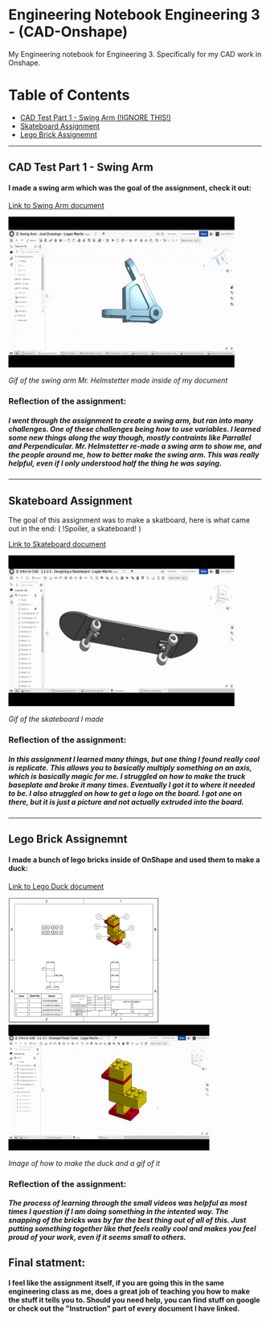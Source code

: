 # Engineering Notebook Engineering 3 - (CAD-Onshape)
My Engineering notebook for Engineering 3. Specifically for my CAD work in Onshape.


# Table of Contents
* [CAD Test Part 1 - Swing Arm (!IGNORE THIS!)](#cad-test-part-1---swing-arm)  <!-- Make sure to use all lowercase in the blue part and don't use: #, . -->
* [Skateboard Assignment](#skateboard-assignment)
* [Lego Brick Assignemnt](#lego-brick-assignemnt)
---
## CAD Test Part 1 - Swing Arm

#### I made a swing arm which was the goal of the assignment, check it out:  <!-- Description -->

[Link to Swing Arm document](https://cvilleschools.onshape.com/documents/b5b79ab498b45f4fe471e702/w/507681a1060cbef3a9ea89b7/e/74129f16e61cde58a93b0ea5renderMode=0&uiState=617952f6e5515f3e56363f86) <!-- Evidence -->

<img src="https://github.com/Logan-Martin/Engineering-Notebook-Eng3-CAD-Onshape/blob/main/ezgif.com-gif-maker%20(1).gif" width="450" height="300"> <!-- Image/Gif of swing arm -->

*Gif of the swing arm Mr. Helmstetter made inside of my document*


### Reflection of the assignment:

##### I went through the assignment to create a swing arm, but ran into many challenges. One of these challenges being how to use variables. I learned some new things along the way though, mostly contraints like Parrallel and Perpendicular. Mr. Helmstetter re-made a swing arm to show me, and the people around me, how to better make the swing arm. This was really helpful, even if I only understood half the thing he was saying. <!-- Reflection -->
---
## Skateboard Assignment

The goal of this assignment was to make a skatboard, here is what came out in the end: ( !Spoiler, a skateboard! ) <!-- Description -->

[Link to Skateboard document](https://cvilleschools.onshape.com/documents/27c1c1b586dc9e6ce3a2a4c8/w/9f16282c7dcda26a6fc0eb49/e/b9d4721dda1e12ac3c837984) <!-- Evidence -->

<img src="https://github.com/Logan-Martin/Engineering-Notebook-Eng3-CAD-Onshape/blob/main/ezgif.com-gif-maker%20(3).gif" width="450" height="300"> <!-- Image/Gif -->

*Gif of the skateboard I made*


### Reflection of the assignment: 

##### In this assignment I learned many things, but one thing I found really cool is replicate. This allows you to basically multiply something on an axis, which is basically magic for me. I struggled on how to make the truck baseplate and broke it many times. Eventually I got it to where it needed to be. I also struggled on how to get a logo on the board. I got one on there, but it is just a picture and not actually extruded into the board.

---
## Lego Brick Assignemnt

#### I made a bunch of lego bricks inside of OnShape and used them to make a duck: <!-- Description -->

[Link to Lego Duck document](https://cvilleschools.onshape.com/documents/9d674e96362e6ca97c43ff79/w/88e3768b8f68da64645b8a1a/e/799fcab366cc0faddc2d6eab) <!-- Evidence -->

<img src="https://github.com/Logan-Martin/Engineering-Notebook-Eng3-CAD-Onshape/blob/main/ScreenshotOfLegoDuckDrawingSheetV1.png" width="300" height="250"> <!-- Image/Gif --><img src="https://github.com/Logan-Martin/Engineering-Notebook-Eng3-CAD-Onshape/blob/main/ezgif.com-gif-maker%20(2).gif" width="400" height="250"> <!-- Image/Gif -->

*Image of how to make the duck and a gif of it*


### Reflection of the assignment:

##### The process of learning through the small videos was helpful as most times I question if I am doing something in the intented way. The snapping of the bricks was by far the best thing out of all of this. Just putting something together like that feels really cool and makes you feel proud of your work, even if it seems small to others.


## Final statment:

#### I feel like the assignment itself, if you are going this in the same engineering class as me, does a great job of teaching you how to make the stuff it tells you to. Should you need help, you can find stuff on google or check out the "Instruction" part of every document I have linked.
